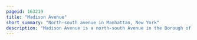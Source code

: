 ```yaml
---
pageid: 163219
title: "Madison Avenue"
short_summary: "North-south avenue in Manhattan, New York"
description: "Madison Avenue is a north-south Avenue in the Borough of Manhattan in New York City, United States, that carries northbound one-way Traffic. It runs from Madison Square to meet the Southbound Harlem River Drive at 142nd Street, passing through Midtown, the Upper East Side, East Harlem, and Harlem. It is named after and Arises from Madison Square, which is itself named after James Madison, the fourth President of the United States."
---
```

